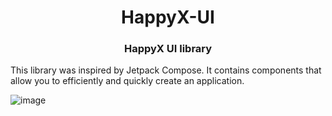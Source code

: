 <div align="center">

# HappyX-UI
### HappyX UI library

</div>

This library was inspired by Jetpack Compose. It contains components that allow you to efficiently and quickly create an application.

![image](https://github.com/HapticX/happyx-ui/assets/49402667/abcba384-4c7d-4403-8c5b-46eb0514dee5)

